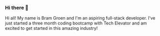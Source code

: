 ### Hi there 👋

<!--
**Bram-Gr/Bram-Gr** is a ✨ _special_ ✨ repository because its `README.md` (this file) appears on your GitHub profile.

Here are some ideas to get you started:

- 🔭 I’m currently working on ...
- 🌱 I’m currently learning ...
- 👯 I’m looking to collaborate on ...
- 🤔 I’m looking for help with ...
- 💬 Ask me about ...
- 📫 How to reach me: ...
- 😄 Pronouns: ...
- ⚡ Fun fact: ...
-->

Hi all! My name is Bram Groen and I'm an aspiring full-stack developer. I've just started a three month coding bootcamp with Tech Elevator and am excited to get started in this amazing industry! 